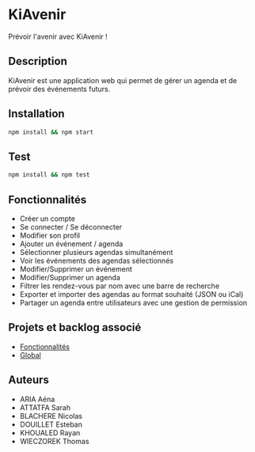# KiAvenir
Prévoir l'avenir avec KiAvenir !

## Description
KiAvenir est une application web qui permet de gérer un agenda et de prévoir des événements futurs.

## Installation
```bash
npm install && npm start 
```

## Test

```bash
npm install && npm test
```

## Fonctionnalités
- Créer un compte
- Se connecter / Se déconnecter
- Modifier son profil
- Ajouter un événement / agenda
- Sélectionner plusieurs agendas simultanément
- Voir les événements des agendas sélectionnés
- Modifier/Supprimer un événement
- Modifier/Supprimer un agenda
- Filtrer les rendez-vous par nom avec une barre de recherche
- Exporter et importer des agendas au format souhaité (JSON ou iCal)
- Partager un agenda entre utilisateurs avec une gestion de permission

## Projets et backlog associé
- [Fonctionnalités](https://github.com/orgs/Kiavain/projects/2/views/1?filterQuery=fonc)
- [Global](https://github.com/orgs/Kiavain/projects/2/)

## Auteurs
- ARIA Aéna
- ATTATFA Sarah
- BLACHERE Nicolas
- DOUILLET Esteban
- KHOUALED Rayan
- WIECZOREK Thomas
